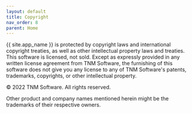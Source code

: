 ```yaml
---
layout: default
title: Copyright
nav_order: 8
parent: Home
---
```

{{ site.app_name }} is protected by copyright laws and international copyright treaties, as well as other intellectual property laws and treaties. This software is licensed, not sold. Except as expressly provided in any written license agreement from TNM Software, the furnishing of this software does not give you any license to any of TNM Software's patents, trademarks, copyrights, or other intellectual property.

© 2022 TNM Software. All rights reserved.

Other product and company names mentioned herein might be the trademarks of their respective owners.